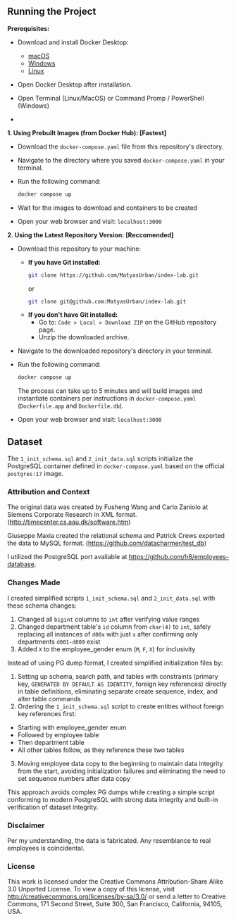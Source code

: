 ## Running the Project

**Prerequisites:**

- Download and install Docker Desktop:
  - [macOS](https://docs.docker.com/desktop/setup/install/mac-install/)
  - [Windows](https://docs.docker.com/desktop/setup/install/windows-install/)
  - [Linux](https://docs.docker.com/desktop/setup/install/linux/)
- Open Docker Desktop after installation.
- Open Terminal (Linux/MacOS) or Command Promp / PowerShell (Windows)

- 
**1. Using Prebuilt Images (from Docker Hub): [Fastest]**

- Download the `docker-compose.yaml` file from this repository's directory.
- Navigate to the directory where you saved `docker-compose.yaml` in your terminal.
- Run the following command:

  ```bash
  docker compose up
  ```

- Wait for the images to download and containers to be created
- Open your web browser and visit: `localhost:3000`

**2. Using the Latest Repository Version: [Reccomended]**

- Download this repository to your machine:
  - **If you have Git installed:**
    ```bash
    git clone https://github.com/MatyasUrban/index-lab.git
    ```
    or
    ```bash
    git clone git@github.com:MatyasUrban/index-lab.git
    ```
  - **If you don't have Git installed:**
    - Go to: `Code > Local > Download ZIP` on the GitHub repository page.
    - Unzip the downloaded archive.
- Navigate to the downloaded repository's directory in your terminal.
- Run the following command:

  ```bash
  docker compose up
  ```

  The process can take up to 5 minutes and will build images and instantiate containers per instructions in `docker-compose.yaml` (`Dockerfile.app` and `Dockerfile.db`).

- Open your web browser and visit: `localhost:3000`

## Dataset

The `1_init_schema.sql` and `2_init_data.sql` scripts initialize the PostgreSQL container defined in `docker-compose.yaml` based on the official `postgres:17` image.

### Attribution and Context

The original data was created by Fusheng Wang and Carlo Zaniolo at Siemens Corporate Research in XML format. (http://timecenter.cs.aau.dk/software.htm)

Giuseppe Maxia created the relational schema and Patrick Crews exported the data to MySQL format. (https://github.com/datacharmer/test_db)

I utilized the PostgreSQL port available at https://github.com/h8/employees-database.

### Changes Made

I created simplified scripts `1_init_schema.sql` and `2_init_data.sql` with these schema changes:

1. Changed all `bigint` columns to `int` after verifying value ranges
2. Changed department table's `id` column from `char(4)` to `int`, safely replacing all instances of `d00x` with just `x` after confirming only departments `d001-d009` exist
3. Added `X` to the employee_gender enum (`M`, `F`, `X`) for inclusivity

Instead of using PG dump format, I created simplified initialization files by:

1. Setting up schema, search path, and tables with constraints (primary key, `GENERATED BY DEFAULT AS IDENTITY`, foreign key references) directly in table definitions, eliminating separate create sequence, index, and alter table commands
2. Ordering the `1_init_schema.sql` script to create entities without foreign key references first:

- Starting with employee_gender enum
- Followed by employee table
- Then department table
- All other tables follow, as they reference these two tables

3. Moving employee data copy to the beginning to maintain data integrity from the start, avoiding initialization failures and eliminating the need to set sequence numbers after data copy

This approach avoids complex PG dumps while creating a simple script conforming to modern PostgreSQL with strong data integrity and built-in verification of dataset integrity.

### Disclaimer

Per my understanding, the data is fabricated. Any resemblance to real employees is coincidental.

### License

This work is licensed under the Creative Commons Attribution-Share Alike 3.0 Unported License. To view a copy of this license, visit http://creativecommons.org/licenses/by-sa/3.0/ or send a letter to Creative Commons, 171 Second Street, Suite 300, San Francisco, California, 94105, USA.
